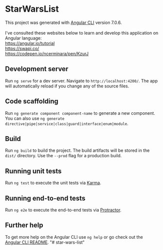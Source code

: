 # StarWarsList

This project was generated with [Angular CLI](https://github.com/angular/angular-cli) version 7.0.6.
<br>
<br>I've consulted these websites below to learn and develop this application on Angular language:
<br>https://angular.io/tutorial
<br>https://swapi.co/
<br>https://codepen.io/ncerminara/pen/KzurJ

## Development server

Run `ng serve` for a dev server. Navigate to `http://localhost:4200/`. The app will automatically reload if you change any of the source files.

## Code scaffolding

Run `ng generate component component-name` to generate a new component. You can also use `ng generate directive|pipe|service|class|guard|interface|enum|module`.

## Build

Run `ng build` to build the project. The build artifacts will be stored in the `dist/` directory. Use the `--prod` flag for a production build.

## Running unit tests

Run `ng test` to execute the unit tests via [Karma](https://karma-runner.github.io).

## Running end-to-end tests

Run `ng e2e` to execute the end-to-end tests via [Protractor](http://www.protractortest.org/).

## Further help

To get more help on the Angular CLI use `ng help` or go check out the [Angular CLI README](https://github.com/angular/angular-cli/blob/master/README.md).
"# star-wars-list" 
